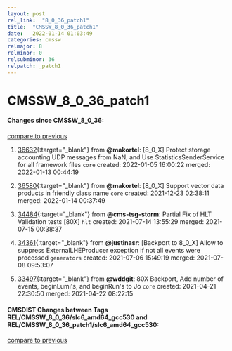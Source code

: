 ```yaml
---
layout: post
rel_link:  "8_0_36_patch1"
title:  "CMSSW_8_0_36_patch1"
date:   2022-01-14 01:03:49
categories: cmssw
relmajor: 8
relminor: 0
relsubminor: 36
relpatch: _patch1
---
```


# CMSSW_8_0_36_patch1
#### Changes since CMSSW_8_0_36:
[compare to previous](https://github.com/cms-sw/cmssw/compare/CMSSW_8_0_36...CMSSW_8_0_36_patch1)



1. [36632](http://github.com/cms-sw/cmssw/pull/36632){:target="_blank"}  from **@makortel**: [8_0_X] Protect storage accounting UDP messages from NaN, and Use StatisticsSenderService for all framework files `core` created: 2022-01-05 16:00:22 merged: 2022-01-13 00:44:19

2. [36580](http://github.com/cms-sw/cmssw/pull/36580){:target="_blank"}  from **@makortel**: [8_0_X] Support vector<string> data products in friendly class name `core` created: 2021-12-23 02:38:11 merged: 2022-01-14 00:37:49

3. [34484](http://github.com/cms-sw/cmssw/pull/34484){:target="_blank"}  from **@cms-tsg-storm**: Partial Fix of HLT Validation tests [80X] `hlt` created: 2021-07-14 13:55:29 merged: 2021-07-15 00:38:37

4. [34361](http://github.com/cms-sw/cmssw/pull/34361){:target="_blank"}  from **@justinasr**: [Backport to 8_0_X] Allow to suppress ExternalLHEProducer exception if not all events were processed `generators` created: 2021-07-06 15:49:19 merged: 2021-07-08 09:53:07

5. [33497](http://github.com/cms-sw/cmssw/pull/33497){:target="_blank"}  from **@wddgit**: 80X Backport, Add number of events, beginLumi's, and beginRun's to Jo `core` created: 2021-04-21 22:30:50 merged: 2021-04-22 08:22:15

#### CMSDIST Changes between Tags REL/CMSSW_8_0_36/slc6_amd64_gcc530 and REL/CMSSW_8_0_36_patch1/slc6_amd64_gcc530:
[compare to previous](https://github.com/cms-sw/cmsdist/compare/REL/CMSSW_8_0_36/slc6_amd64_gcc530...REL/CMSSW_8_0_36_patch1/slc6_amd64_gcc530)


